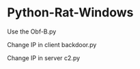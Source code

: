 # Python-Rat-Windows

Use the Obf-B.py

Change IP in client backdoor.py 

Change IP in server c2.py
